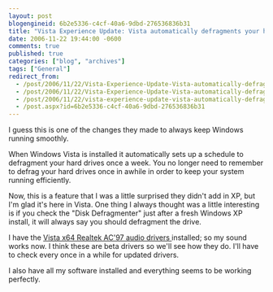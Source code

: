```yaml
---
layout: post
blogengineid: 6b2e5336-c4cf-40a6-9dbd-276536836b31
title: "Vista Experience Update: Vista automatically defragments your hard drives for you"
date: 2006-11-22 19:44:00 -0600
comments: true
published: true
categories: ["blog", "archives"]
tags: ["General"]
redirect_from: 
  - /post/2006/11/22/Vista-Experience-Update-Vista-automatically-defragments-your-hard-drives-for-you.aspx
  - /post/2006/11/22/Vista-Experience-Update-Vista-automatically-defragments-your-hard-drives-for-you
  - /post/2006/11/22/vista-experience-update-vista-automatically-defragments-your-hard-drives-for-you
  - /post.aspx?id=6b2e5336-c4cf-40a6-9dbd-276536836b31
---
```

<!-- more -->

I guess this is one of the changes they made to always keep Windows running smoothly.

When Windows Vista is installed it automatically sets up a schedule to defragment your hard drives once a week. You no longer need to remember to defrag your hard drives once in awhile in order to keep your system running efficiently.

Now, this is a feature that I was a little surprised they didn't add in XP, but I'm glad it's here in Vista. One thing I always thought was a little interesting is if you check the "Disk Defragmenter" just after a fresh Windows XP install, it will always say you should defragment the drive.

I have the <a href="http://www.realtek.com.tw/downloads/downloadsView.aspx?Langid=1&amp;PNid=23&amp;PFid=23&amp;Level=4&amp;Conn=3&amp;DownTypeID=3&amp;GetDown=false#AC">Vista x64 Realtek AC'97 audio drivers </a>installed; so my sound works now. I think these are beta drivers so we'll see how they do. I'll have to check every once in a while for updated drivers.

I also have all my software installed and everything seems to be working perfectly.
